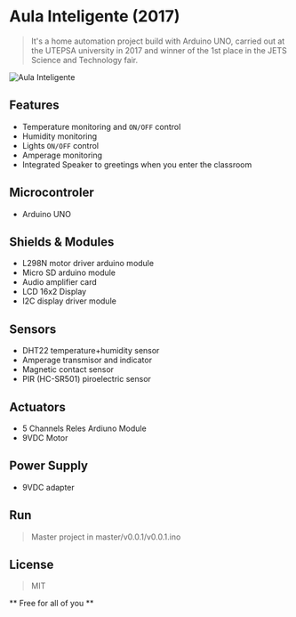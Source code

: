 # Aula Inteligente (2017)

> It's a home automation project build with Arduino UNO, carried out at the UTEPSA university in 2017 and winner of the 1st place in the JETS Science and Technology fair.

![Aula Inteligente](https://github.com/christiandp/aula-inteligente-2017/tree/master/images/img.jpg)

## Features 

  - Temperature monitoring and `ON/OFF` control
  - Humidity monitoring
  - Lights `ON/OFF` control
  - Amperage monitoring
  - Integrated Speaker to greetings when you enter the classroom

## Microcontroler

  - Arduino UNO

## Shields & Modules

  - L298N motor driver arduino module
  - Micro SD arduino module
  - Audio amplifier card
  - LCD 16x2 Display 
  - I2C display driver module

## Sensors

  - DHT22 temperature+humidity sensor
  - Amperage transmisor and indicator
  - Magnetic contact sensor
  - PIR (HC-SR501) piroelectric sensor

## Actuators

  - 5 Channels Reles Ardiuno Module
  - 9VDC Motor

## Power Supply

  - 9VDC adapter

## Run

> Master project in master/v0.0.1/v0.0.1.ino

## License

> MIT

** Free for all of you **